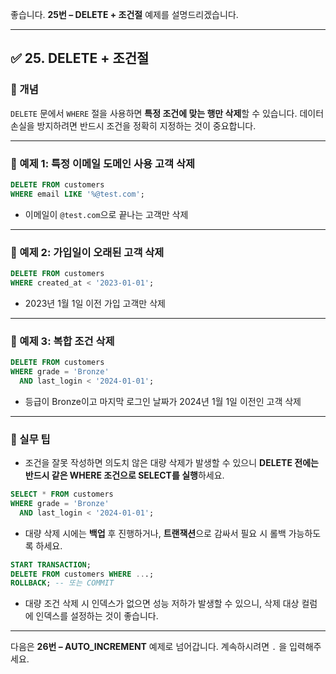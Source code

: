 좋습니다.
**25번 – DELETE + 조건절** 예제를 설명드리겠습니다.

---

## ✅ 25. DELETE + 조건절

### 📌 개념

`DELETE` 문에서 `WHERE` 절을 사용하면 **특정 조건에 맞는 행만 삭제**할 수 있습니다.
데이터 손실을 방지하려면 반드시 조건을 정확히 지정하는 것이 중요합니다.

---

### 📄 예제 1: 특정 이메일 도메인 사용 고객 삭제

```sql
DELETE FROM customers
WHERE email LIKE '%@test.com';
```

* 이메일이 `@test.com`으로 끝나는 고객만 삭제

---

### 📄 예제 2: 가입일이 오래된 고객 삭제

```sql
DELETE FROM customers
WHERE created_at < '2023-01-01';
```

* 2023년 1월 1일 이전 가입 고객만 삭제

---

### 📄 예제 3: 복합 조건 삭제

```sql
DELETE FROM customers
WHERE grade = 'Bronze'
  AND last_login < '2024-01-01';
```

* 등급이 Bronze이고 마지막 로그인 날짜가 2024년 1월 1일 이전인 고객 삭제

---

### 🧠 실무 팁

* 조건을 잘못 작성하면 의도치 않은 대량 삭제가 발생할 수 있으니
  **DELETE 전에는 반드시 같은 WHERE 조건으로 SELECT를 실행**하세요.

```sql
SELECT * FROM customers
WHERE grade = 'Bronze'
  AND last_login < '2024-01-01';
```

* 대량 삭제 시에는 **백업** 후 진행하거나, **트랜잭션**으로 감싸서 필요 시 롤백 가능하도록 하세요.

```sql
START TRANSACTION;
DELETE FROM customers WHERE ...;
ROLLBACK; -- 또는 COMMIT
```

* 대량 조건 삭제 시 인덱스가 없으면 성능 저하가 발생할 수 있으니,
  삭제 대상 컬럼에 인덱스를 설정하는 것이 좋습니다.

---

다음은 **26번 – AUTO\_INCREMENT** 예제로 넘어갑니다.
계속하시려면 `.` 을 입력해주세요.
